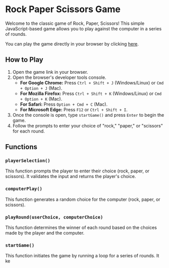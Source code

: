 # Rock Paper Scissors Game

Welcome to the classic game of Rock, Paper, Scissors! This simple JavaScript-based game allows you to play against the computer in a series of rounds.

You can play the game directly in your browser by clicking [here](https://azizo93.github.io/Rock-Paper-Scissor/).

## How to Play

1. Open the game link in your browser.
2. Open the browser's developer tools console.
   - **For Google Chrome:** Press `Ctrl + Shift + J` (Windows/Linux) or `Cmd + Option + J` (Mac).
   - **For Mozilla Firefox:** Press `Ctrl + Shift + K` (Windows/Linux) or `Cmd + Option + K` (Mac).
   - **For Safari:** Press `Option + Cmd + C` (Mac).
   - **For Microsoft Edge:** Press `F12` or `Ctrl + Shift + I`.
3. Once the console is open, type `startGame()` and press `Enter` to begin the game.
4. Follow the prompts to enter your choice of "rock," "paper," or "scissors" for each round.

## Functions

### `playerSelection()`

This function prompts the player to enter their choice (rock, paper, or scissors). It validates the input and returns the player's choice.

### `computerPlay()`

This function generates a random choice for the computer (rock, paper, or scissors).

### `playRound(userChoice, computerChoice)`

This function determines the winner of each round based on the choices made by the player and the computer.

### `startGame()`

This function initiates the game by running a loop for a series of rounds. It ke
